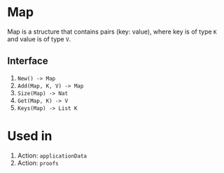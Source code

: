 # Map

Map is a structure that contains pairs (key: value), where key is of type `K` and value is of type `V`.

## Interface

1. `New() -> Map` 
2. `Add(Map, K, V) -> Map`
3. `Size(Map) -> Nat`
4. `Get(Map, K) -> V`
5. `Keys(Map) -> List K`


# Used in
1. Action: `applicationData`
2. Action: `proofs`
